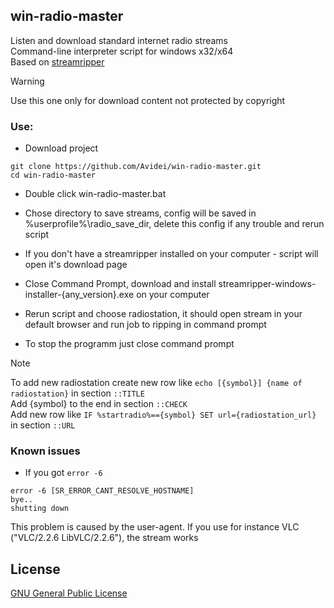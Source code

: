 ## win-radio-master
Listen and download standard internet radio streams<br>
Command-line interpreter script for windows x32/x64 <br>
Based on [streamripper](https://github.com/streamripper/streamripper)

> [!Warning]
> Use this one only for download content not protected by copyright

### Use:

* Download project
```console
git clone https://github.com/Avidei/win-radio-master.git
cd win-radio-master
```

* Double click win-radio-master.bat

* Chose directory to save streams, config will be saved in %userprofile%\radio_save_dir, delete this config if any trouble and rerun script

* If you don't have a streamripper installed on your computer - script will open it's download page

* Close Command Prompt, download and install streamripper-windows-installer-{any_version}.exe on your computer

* Rerun script and choose radiostation, it should open stream in your default browser and run job to ripping in command prompt

* To stop the programm just close command prompt

> [!Note]
> To add new radiostation create new row like `echo [{symbol}] {name of radiostation}` in section `::TITLE`<br>
> Add {symbol} to the end in section `::CHECK`<br>
> Add new row like `IF %startradio%=={symbol} SET url={radiostation_url}` in section `::URL`

### Known issues

* If you got `error -6`

```console
error -6 [SR_ERROR_CANT_RESOLVE_HOSTNAME]
bye..
shutting down
```

This problem is caused by the user-agent. 
If you use for instance VLC ("VLC/2.2.6 LibVLC/2.2.6"), the stream works

## License

[GNU General Public License](https://www.gnu.org/licenses/gpl-3.0.html)






